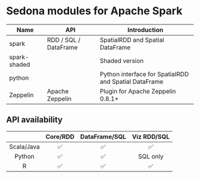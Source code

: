 # Sedona modules for Apache Spark

| Name  |  API |  Introduction|
|---|---|---|
|spark  | RDD / SQL / DataFrame  | SpatialRDD and Spatial DataFrame |
|spark-shaded  |   |Shaded version|
|python| | Python interface for SpatialRDD and Spatial DataFrame|
|Zeppelin |  Apache Zeppelin | Plugin for Apache Zeppelin 0.8.1+|

## API availability

|            | **Core/RDD** | **DataFrame/SQL** | **Viz RDD/SQL** |
|:----------:|:------------:|:-----------------:|:---------------:|
| Scala/Java |✅|✅|✅|
|   Python   |✅|✅|SQL only|
|      R     |✅|✅|✅|